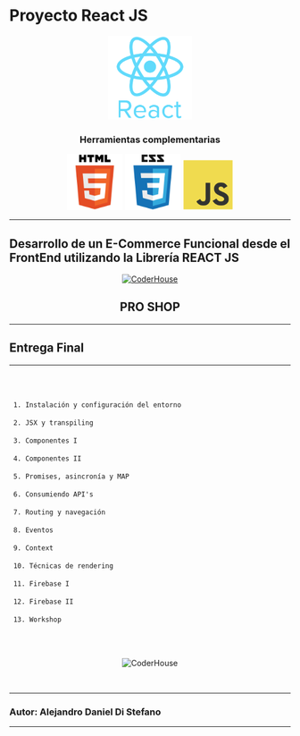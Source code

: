 # Proyecto React JS


<p align="center"> 
<a href="https://reactjs.org/" target="_blank" rel="Drako01"> <img src="https://raw.githubusercontent.com/devicons/devicon/master/icons/react/react-original-wordmark.svg" alt="react"  width="150" height="150"/> </a>
 </p>
 <h3 align="center">Herramientas complementarias</h3>
 <p align="center"> 
 <a href="https://www.w3.org/html/" target="_blank"> <img src="https://raw.githubusercontent.com/devicons/devicon/master/icons/html5/html5-original-wordmark.svg" alt="html5" width="100" height="100"/></a> 
 <a href="https://www.w3schools.com/css/" target="_blank"> <img src="https://raw.githubusercontent.com/devicons/devicon/master/icons/css3/css3-original-wordmark.svg" alt="css3" width="100" height="100"/></a> 
 <a href="https://developer.mozilla.org/en-US/docs/Web/JavaScript" target="_blank"> <img src="https://raw.githubusercontent.com/devicons/devicon/master/icons/javascript/javascript-original.svg" alt="Javascript" width="90" height="90"/></a> 
</p>

---

## Desarrollo de un E-Commerce Funcional desde el FrontEnd utilizando la Librería REACT JS

<p align="center">     
    <a href="" target="_blank">
        <img src="https://lonneopen.com/img/logo.png" alt="CoderHouse"  height="300"/>
    </a>  
</p>
<h2 align="center"> PRO SHOP </h2>


---



## Entrega Final

---

<br><br>

```ssh
 1. Instalación y configuración del entorno

 2. JSX y transpiling

 3. Componentes I

 4. Componentes II

 5. Promises, asincronía y MAP

 6. Consumiendo API's

 7. Routing y navegación

 8. Eventos

 9. Context

 10. Técnicas de rendering

 11. Firebase I

 12. Firebase II

 13. Workshop
```
<br><br>

<p align="center"> 
    <img src="https://jobs.coderhouse.com/assets/logos_coderhouse.png" alt="CoderHouse"  height="100"/>
</p>
<br>



---

### Autor: Alejandro Daniel Di Stefano

---

